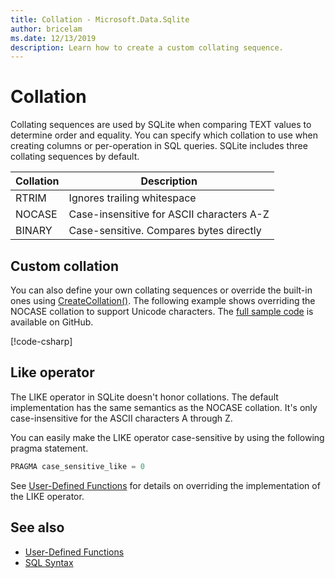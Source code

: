 ```yaml
---
title: Collation - Microsoft.Data.Sqlite
author: bricelam
ms.date: 12/13/2019
description: Learn how to create a custom collating sequence.
---
```

# Collation

Collating sequences are used by SQLite when comparing TEXT values to determine order and equality. You can specify which collation to use when creating columns or per-operation in SQL queries. SQLite includes three collating sequences by default.

| Collation | Description                               |
| --------- | ----------------------------------------- |
| RTRIM     | Ignores trailing whitespace              |
| NOCASE    | Case-insensitive for ASCII characters A-Z |
| BINARY    | Case-sensitive. Compares bytes directly   |

## Custom collation

You can also define your own collating sequences or override the built-in ones using [CreateCollation()](/dotnet/api/microsoft.data.sqlite.sqliteconnection.createcollation). The following example shows overriding the NOCASE collation to support Unicode characters. The [full sample code](https://github.com/dotnet/samples/blob/master/samples/snippets/standard/data/sqlite/CollationSample/Program.cs) is available on GitHub.

[!code-csharp[](../../../../samples/snippets/standard/data/sqlite/CollationSample/Program.cs?name=snippet_Collation)]

## Like operator

The LIKE operator in SQLite doesn't honor collations. The default implementation has the same semantics as the NOCASE collation. It's only case-insensitive for the ASCII characters A through Z.

You can easily make the LIKE operator case-sensitive by using the following pragma statement.

```sql
PRAGMA case_sensitive_like = 0
```

See [User-Defined Functions](udfs.md) for details on overriding the implementation of the LIKE operator.

## See also

* [User-Defined Functions](udfs.md)
* [SQL Syntax](https://www.sqlite.org/lang.html)
